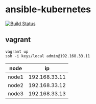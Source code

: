 # ansible-kubernetes

[![Build Status](https://travis-ci.org/nokamoto/ansible-kubernetes.svg?branch=master)](https://travis-ci.org/nokamoto/ansible-kubernetes)

## vagrant
```
vagrant up
ssh -i keys/local admin@192.168.33.11
```

| node | ip |
| --- | --- |
| node1 | 192.168.33.11 |
| node2 | 192.168.33.12 |
| node3 | 192.168.33.13 |
